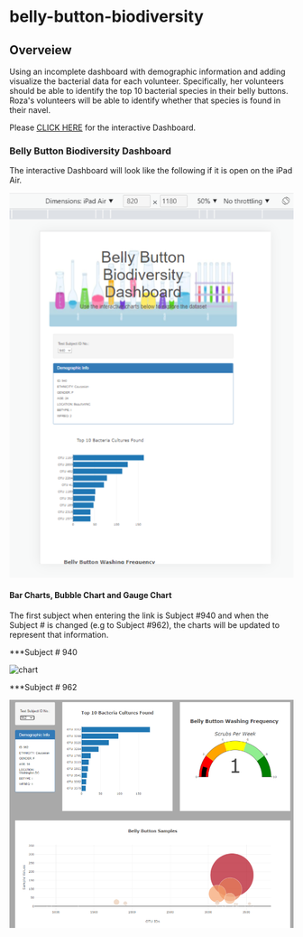 # belly-button-biodiversity

## Overveiew 

Using an incomplete dashboard with demographic information and adding visualize the bacterial data for each volunteer. Specifically, her volunteers should be able to identify the top 10 bacterial species in their belly buttons. Roza's volunteers will be able to identify whether that species is found in their navel. 

Please [CLICK HERE](https://kelw-ky.github.io/belly-button-biodiversity) for the interactive Dashboard. 

### Belly Button Biodiversity Dashboard

The interactive Dashboard will look like the following if it is open on the iPad Air. 

![iPad_Air](/static/images/iPad_Air.png)

#### Bar Charts, Bubble Chart and Gauge Chart 

The first subject when entering the link is Subject #940 and when the Subject # is changed (e.g to Subject #962), the charts will be updated to represent that information. 


***Subject # 940

![chart](/static/images/chart.png)


***Subject # 962

![962_chart](/static/images/962_chart.png)

